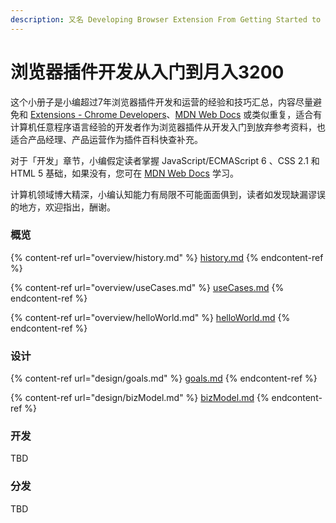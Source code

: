 ```yaml
---
description: 又名 Developing Browser Extension From Getting Started to Giving Up
---
```


# 浏览器插件开发从入门到月入3200

这个小册子是小编超过7年浏览器插件开发和运营的经验和技巧汇总，内容尽量避免和 [Extensions - Chrome Developers](https://developer.chrome.com/docs/extensions/)、[MDN Web Docs](https://developer.mozilla.org/) 或类似重复，适合有计算机任意程序语言经验的开发者作为浏览器插件从开发入门到放弃参考资料，也适合产品经理、产品运营作为插件百科快查补充。

对于「开发」章节，小编假定读者掌握 JavaScript/ECMAScript 6 、CSS 2.1 和 HTML 5 基础，如果没有，您可在 [MDN Web Docs](https://developer.mozilla.org/en-US/docs/Web/Tutorials) 学习。

计算机领域博大精深，小编认知能力有局限不可能面面俱到，读者如发现缺漏谬误的地方，欢迎指出，酬谢。



### 概览

{% content-ref url="overview/history.md" %}
[history.md](overview/history.md)
{% endcontent-ref %}

{% content-ref url="overview/useCases.md" %}
[useCases.md](overview/useCases.md)
{% endcontent-ref %}

{% content-ref url="overview/helloWorld.md" %}
[helloWorld.md](overview/helloWorld.md)
{% endcontent-ref %}

### 设计

{% content-ref url="design/goals.md" %}
[goals.md](design/goals.md)
{% endcontent-ref %}

{% content-ref url="design/bizModel.md" %}
[bizModel.md](design/bizModel.md)
{% endcontent-ref %}

### 开发

TBD

### 分发

TBD
